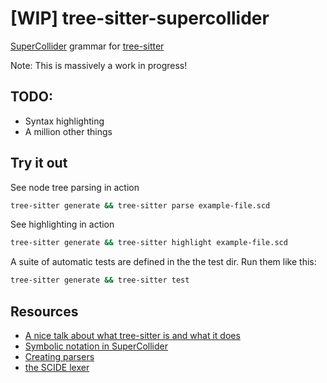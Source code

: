 # [WIP] tree-sitter-supercollider
[SuperCollider](https://supercollider.github.io/) grammar for [tree-sitter](https://github.com/tree-sitter/tree-sitter)

Note: This is massively a work in progress!

## TODO:
- Syntax highlighting
- A million other things

## Try it out

See node tree parsing in action
```bash
tree-sitter generate && tree-sitter parse example-file.scd
```

See highlighting in action
```bash
tree-sitter generate && tree-sitter highlight example-file.scd
```

A suite of automatic tests are defined in the the test dir. Run them like this:
```bash
tree-sitter generate && tree-sitter test
```

## Resources

- [A nice talk about what tree-sitter is and what it does](https://www.youtube.com/watch?v=Jes3bD6P0To)
- [Symbolic notation in SuperCollider](http://doc.sccode.org/Overviews/SymbolicNotations.html)
- [Creating parsers](https://tree-sitter.github.io/tree-sitter/creating-parsers)
- [the SCIDE lexer](https://github.com/supercollider/supercollider/blob/608bb981162c2c26f0a32c09d82557b29774a32e/editors/sc-ide/core/sc_lexer.cpp) 

